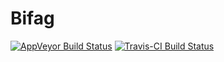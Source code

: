 
<!-- README.md is generated from README.Rmd. Please edit that file -->
Bifag
=====

[![AppVeyor Build Status](https://ci.appveyor.com/api/projects/status/github/ginolhac/bifag?branch=master&svg=true)](https://ci.appveyor.com/project/ginolhac/bifag) [![Travis-CI Build Status](https://travis-ci.org/ginolhac/bifag.svg?branch=master)](https://travis-ci.org/ginolhac/bifag)
